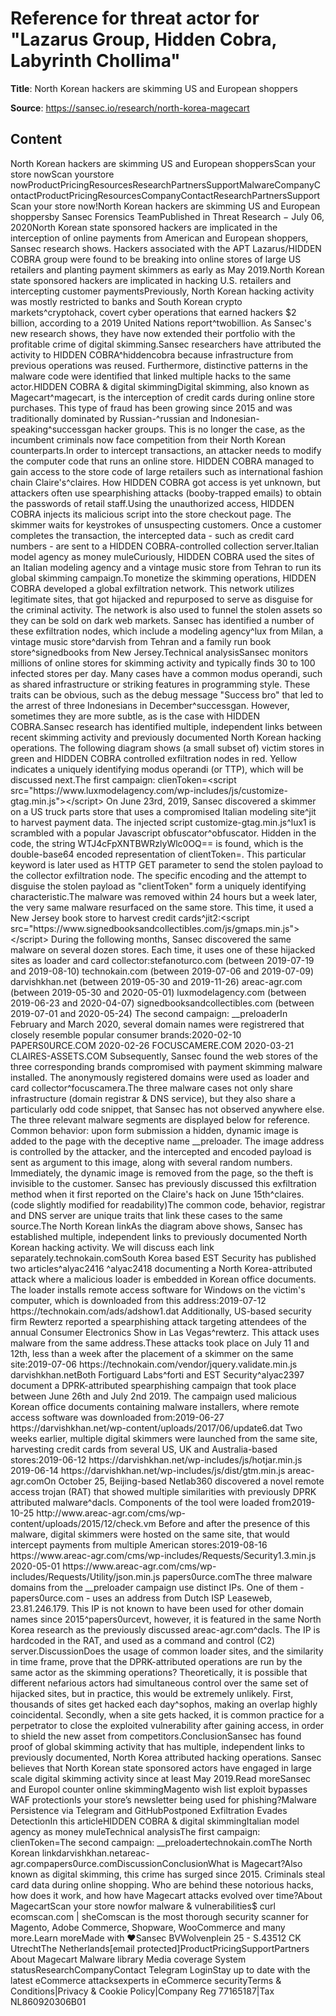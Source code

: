 # Reference for threat actor for "Lazarus Group, Hidden Cobra, Labyrinth Chollima"

**Title**: North Korean hackers are skimming US and European shoppers

**Source**: https://sansec.io/research/north-korea-magecart

## Content
North Korean hackers are skimming US and European shoppersScan your store nowScan yourstore nowProductPricingResourcesResearchPartnersSupportMalwareCompanyContactProductPricingResourcesCompanyContactResearchPartnersSupportScan your store now!North Korean hackers are skimming US and European shoppersby Sansec Forensics TeamPublished in Threat Research − July 06, 2020North Korean state sponsored hackers are implicated in the interception of online payments from American and European shoppers, Sansec research shows. Hackers associated with the APT Lazarus/HIDDEN COBRA group were found to be breaking into online stores of large US retailers and planting payment skimmers as early as May 2019.North Korean state sponsored hackers are implicated in hacking U.S. retailers and intercepting customer paymentsPreviously, North Korean hacking activity was mostly restricted to banks and South Korean crypto markets^cryptohack, covert cyber operations that earned hackers $2 billion, according to a 2019 United Nations report^twobillion. As Sansec's new research shows, they have now extended their portfolio with the profitable crime of digital skimming.Sansec researchers have attributed the activity to HIDDEN COBRA^hiddencobra because infrastructure from previous operations was reused. Furthermore, distinctive patterns in the malware code were identified that linked multiple hacks to the same actor.HIDDEN COBRA & digital skimmingDigital skimming, also known as Magecart^magecart, is the interception of credit cards during online store purchases. This type of fraud has been growing since 2015 and was traditionally dominated by Russian-^russian and Indonesian-speaking^successgan hacker groups. This is no longer the case, as the incumbent criminals now face competition from their North Korean counterparts.In order to intercept transactions, an attacker needs to modify the computer code that runs an online store. HIDDEN COBRA managed to gain access to the store code of large retailers such as international fashion chain Claire's^claires. How HIDDEN COBRA got access is yet unknown, but attackers often use spearphishing attacks (booby-trapped emails) to obtain the passwords of retail staff.Using the unauthorized access, HIDDEN COBRA injects its malicious script into the store checkout page. The skimmer waits for keystrokes of unsuspecting customers. Once a customer completes the transaction, the intercepted data - such as credit card numbers - are sent to a HIDDEN COBRA-controlled collection server.Italian model agency as money muleCuriously, HIDDEN COBRA used the sites of an Italian modeling agency and a vintage music store from Tehran to run its global skimming campaign.To monetize the skimming operations, HIDDEN COBRA developed a global exfiltration network. This network utilizes legitimate sites, that got hijacked and repurposed to serve as disguise for the criminal activity. The network is also used to funnel the stolen assets so they can be sold on dark web markets. Sansec has identified a number of these exfiltration nodes, which include a modeling agency^lux from Milan, a vintage music store^darvish from Tehran and a family run book store^signedbooks from New Jersey.Technical analysisSansec monitors millions of online stores for skimming activity and typically finds 30 to 100 infected stores per day. Many cases have a common modus operandi, such as shared infrastructure or striking features in programming style. These traits can be obvious, such as the debug message "Success bro" that led to the arrest of three Indonesians in December^successgan. However, sometimes they are more subtle, as is the case with HIDDEN COBRA.Sansec research has identified multiple, independent links between recent skimming activity and previously documented North Korean hacking operations. The following diagram shows (a small subset of) victim stores in green and HIDDEN COBRA controlled exfiltration nodes in red. Yellow indicates a uniquely identifying modus operandi (or TTP), which will be discussed next.The first campaign: clienToken=<script src="https://www.luxmodelagency.com/wp-includes/js/customize-gtag.min.js"></script>
On June 23rd, 2019, Sansec discovered a skimmer on a US truck parts store that uses a compromised Italian modeling site^jit to harvest payment data. The injected script customize-gtag.min.js^lux1 is scrambled with a popular Javascript obfuscator^obfuscator. Hidden in the code, the string WTJ4cFpXNTBWRzlyWlc0OQ== is found, which is the double-base64 encoded representation of clientToken=. This particular keyword is later used as HTTP GET parameter to send the stolen payload to the collector exfiltration node. The specific encoding and the attempt to disguise the stolen payload as "clientToken" form a uniquely identifying characteristic.The malware was removed within 24 hours but a week later, the very same malware resurfaced on the same store. This time, it used a New Jersey book store to harvest credit cards^jit2:<script src="https://www.signedbooksandcollectibles.com/js/gmaps.min.js"></script>
During the following months, Sansec discovered the same malware on several dozen stores. Each time, it uses one of these hijacked sites as loader and card collector:stefanoturco.com (between 2019-07-19 and 2019-08-10)
technokain.com (between 2019-07-06 and 2019-07-09)
darvishkhan.net (between 2019-05-30 and 2019-11-26)
areac-agr.com (between 2019-05-30 and 2020-05-01)
luxmodelagency.com (between 2019-06-23 and 2020-04-07)
signedbooksandcollectibles.com (between 2019-07-01 and 2020-05-24)
The second campaign: __preloaderIn February and March 2020, several domain names were registrered that closely resemble popular consumer brands:2020-02-10 PAPERS0URCE.COM
2020-02-26 FOCUSCAMERE.COM
2020-03-21 CLAIRES-ASSETS.COM
Subsequently, Sansec found the web stores of the three corresponding brands compromised with payment skimming malware installed. The anonymously registered domains were used as loader and card collector^focuscamera.The three malware cases not only share infrastructure (domain registrar & DNS service), but they also share a particularly odd code snippet, that Sansec has not observed anywhere else. The three relevant malware segments are displayed below for reference. Common behavior: upon form submission a hidden, dynamic image is added to the page with the deceptive name __preloader. The image address is controlled by the attacker, and the intercepted and encoded payload is sent as argument to this image, along with several random numbers. Immediately, the dynamic image is removed from the page, so the theft is invisible to the customer. Sansec has previously discussed this exfiltration method when it first reported on the Claire's hack on June 15th^claires.(code slightly modified for readability)The common code, behavior, registrar and DNS server are unique traits that link these cases to the same source.The North Korean linkAs the diagram above shows, Sansec has established multiple, independent links to previously documented North Korean hacking activity. We will discuss each link separately.technokain.comSouth Korea based EST Security has published two articles^alyac2416 ^alyac2418 documenting a North Korea-attributed attack where a malicious loader is embedded in Korean office documents. The loader installs remote access software for Windows on the victim's computer, which is downloaded from this address:2019-07-12 https://technokain.com/ads/adshow1.dat
Additionally, US-based security firm Rewterz reported a spearphishing attack targeting attendees of the annual Consumer Electronics Show in Las Vegas^rewterz. This attack uses malware from the same address.These attacks took place on July 11 and 12th, less than a week after the placement of a skimmer on the same site:2019-07-06 https://technokain.com/vendor/jquery.validate.min.js
darvishkhan.netBoth Fortiguard Labs^forti and EST Security^alyac2397 document a DPRK-attributed spearphishing campaign that took place between June 26th and July 2nd 2019. The campaign used malicious Korean office documents containing malware installers, where remote access software was downloaded from:2019-06-27 https://darvishkhan.net/wp-content/uploads/2017/06/update6.dat
Two weeks earlier, multiple digital skimmers were launched from the same site, harvesting credit cards from several US, UK and Australia-based stores:2019-06-12 https://darvishkhan.net/wp-includes/js/hotjar.min.js
2019-06-14 https://darvishkhan.net/wp-includes/js/dist/gtm.min.js
areac-agr.comOn October 25, Beijing-based Netlab360 discovered a novel remote access trojan (RAT) that showed multiple similarities with previously DPRK attributed malware^dacls. Components of the tool were loaded from2019-10-25 http://www.areac-agr.com/cms/wp-content/uploads/2015/12/check.vm
Before and after the presence of this malware, digital skimmers were hosted on the same site, that would intercept payments from multiple American stores:2019-08-16 https://www.areac-agr.com/cms/wp-includes/Requests/Security1.3.min.js
2020-05-01 https://www.areac-agr.com/cms/wp-includes/Requests/Utility/json.min.js
papers0urce.comThe three malware domains from the __preloader campaign use distinct IPs. One of them - papers0urce.com - uses an address from Dutch ISP Leaseweb, 23.81.246.179. This IP is not known to have been used for other domain names since 2015^papers0urcevt, however, it is featured in the same North Korea research as the previously discussed areac-agr.com^dacls. The IP is hardcoded in the RAT, and used as a command and control (C2) server.DiscussionDoes the usage of common loader sites, and the similarity in time frame, prove that the DPRK-attributed operations are run by the same actor as the skimming operations? Theoretically, it is possible that different nefarious actors had simultaneous control over the same set of hijacked sites, but in practice, this would be extremely unlikely. First, thousands of sites get hacked each day^sophos, making an overlap highly coincidental. Secondly, when a site gets hacked, it is common practice for a perpetrator to close the exploited vulnerability after gaining access, in order to shield the new asset from competitors.ConclusionSansec has found proof of global skimming activity that has multiple, independent links to previously documented, North Korea attributed hacking operations. Sansec believes that North Korean state sponsored actors have engaged in large scale digital skimming activity since at least May 2019.Read moreSansec and Europol counter online skimmingMagento wish list exploit bypasses WAF protectionIs your store’s newsletter being used for phishing?Malware Persistence via Telegram and GitHubPostponed Exfiltration Evades DetectionIn this articleHIDDEN COBRA & digital skimmingItalian model agency as money muleTechnical analysisThe first campaign: clienToken=The second campaign: __preloadertechnokain.comThe North Korean linkdarvishkhan.netareac-agr.compapers0urce.comDiscussionConclusionWhat is Magecart?Also known as digital skimming, this crime has surged since 2015. Criminals steal card data during online shopping. Who are behind these notorious hacks, how does it work, and how have Magecart attacks evolved over time?About MagecartScan your store nowfor malware & vulnerabilities$ curl ecomscan.com | sheComscan is the most thorough security scanner for Magento, Adobe Commerce, Shopware, WooCommerce and many more.Learn moreMade with ❤Sansec BVWolvenplein 25 - S.43512 CK UtrechtThe Netherlands[email protected]ProductPricingSupportPartners About Magecart Malware library Media coverage System statusResearchCompanyContact Telegram LoginStay up to date with the latest eCommerce attacksexperts in eCommerce securityTerms & Conditions|Privacy & Cookie Policy|Company Reg 77165187|Tax NL860920306B01